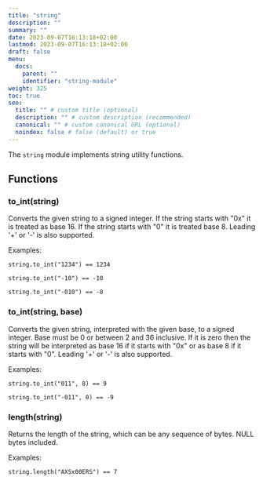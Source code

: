 ```yaml
---
title: "string"
description: ""
summary: ""
date: 2023-09-07T16:13:18+02:00
lastmod: 2023-09-07T16:13:18+02:00
draft: false
menu:
  docs:
    parent: ""
    identifier: "string-module"
weight: 325
toc: true
seo:
  title: "" # custom title (optional)
  description: "" # custom description (recommended)
  canonical: "" # custom canonical URL (optional)
  noindex: false # false (default) or true
---
```



The `string` module implements string utility functions.

## Functions

### to_int(string)

Converts the given string to a signed integer. If the string starts with "0x" it
is treated as base 16. If the string starts with "0" it is treated base 8.
Leading '+' or '-' is also supported.

Examples:

`string.to_int("1234") == 1234`

`string.to_int("-10") == -10`

`string.to_int("-010") == -8`

### to_int(string, base)

Converts the given string, interpreted with the given base, to a signed integer.
Base must be 0 or between 2 and 36 inclusive. If it is zero then the string will
be interpreted as base 16 if it starts with "0x" or as base 8 if it starts
with "0". Leading '+' or '-' is also supported.

Examples:

`string.to_int("011", 8) == 9`

`string.to_int("-011", 0) == -9`

### length(string)

Returns the length of the string, which can be any sequence of bytes. NULL bytes
included.

Examples:

`string.length("AXSx00ERS") == 7`